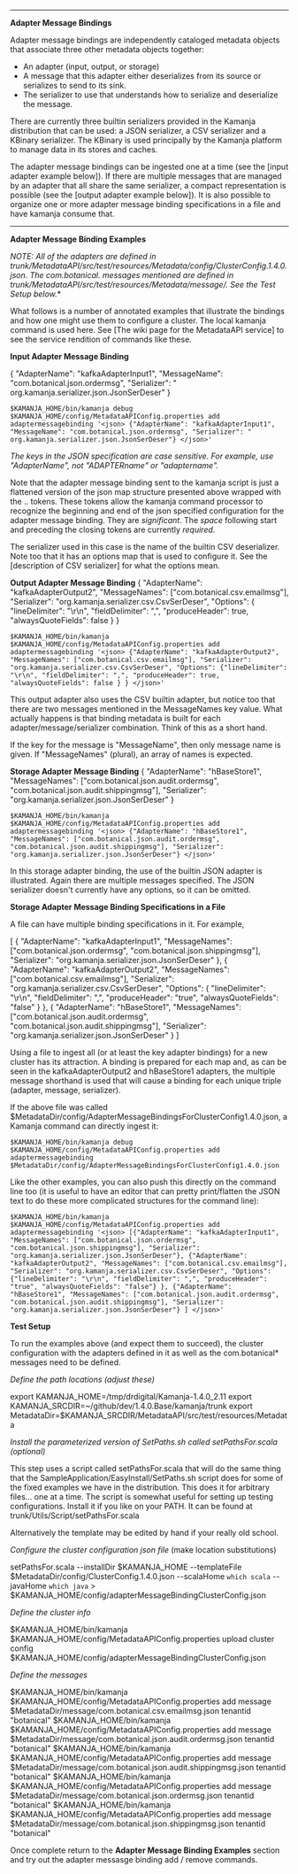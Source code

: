 ****************************
**Adapter Message Bindings**

Adapter message bindings are independently cataloged metadata objects that associate three other metadata objects together:

- An adapter (input, output, or storage)
- A message that this adapter either deserializes from its source or serializes to send to its sink.
- The serializer to use that understands how to serialize and deserialize the message.

There are currently three builtin serializers provided in the Kamanja distribution that can be used: a JSON serializer, a CSV serializer and a KBinary serializer.  The KBinary is used principally by the Kamanja platform to manage data in its stores and caches.

The adapter message bindings can be ingested one at a time (see the [input adapter example below]).  If there are multiple messages that are managed by an adapter that all share the same serializer, a compact representation is possible (see the [output adapter example below]).  It is also possible to organize one or more adapter message binding specifications in a file and have kamanja consume that.

************************************
**Adapter Message Binding Examples**

**_NOTE_: All of the adapters are defined in trunk/MetadataAPI/src/test/resources/Metadata/config/ClusterConfig.1.4.0.json.  The com.botanical.* messages mentioned are defined in trunk/MetadataAPI/src/test/resources/Metadata/message/. See the _Test Setup_ below.**

What follows is a number of annotated examples that illustrate the bindings and how one might use them to configure a cluster.  The local kamanja command is used here.  See [The wiki page for the MetadataAPI service] to see the service rendition of commands like these.


**Input Adapter Message Binding**

{
  "AdapterName": "kafkaAdapterInput1",
  "MessageName": "com.botanical.json.ordermsg",
  "Serializer": " org.kamanja.serializer.json.JsonSerDeser"
}

	$KAMANJA_HOME/bin/kamanja debug $KAMANJA_HOME/config/MetadataAPIConfig.properties add adaptermessagebinding '<json> {"AdapterName": "kafkaAdapterInput1", "MessageName": "com.botanical.json.ordermsg", "Serializer": " org.kamanja.serializer.json.JsonSerDeser"} </json>'

_The keys in the JSON specification are case sensitive.  For example, use "AdapterName", not "ADAPTERname" or "adaptername"._

Note that the adapter message binding sent to the kamanja script is just a flattened version of the json map structure presented above wrapped with the <json>..</json> tokens.  These tokens allow the kamanja command processor to recognize the beginning and end of the json specified configuration for the adapter message binding.  They are _significant_. The _space_ following start <json> and preceding the closing </json> tokens are currently _required_.  

The serializer used in this case is the name of the builtin CSV deserializer.  Note too that it has an options map that is used to configure it.  See the [description of CSV serializer] for what the options mean.


**Output Adapter Message Binding**
{
  "AdapterName": "kafkaAdapterOutput2",
  "MessageNames": ["com.botanical.csv.emailmsg"],
  "Serializer": "org.kamanja.serializer.csv.CsvSerDeser",
  "Options": {
    "lineDelimiter": "\r\n",
    "fieldDelimiter": ",",
    "produceHeader": true,
    "alwaysQuoteFields": false
  }
}

	$KAMANJA_HOME/bin/kamanja $KAMANJA_HOME/config/MetadataAPIConfig.properties add adaptermessagebinding '<json> {"AdapterName": "kafkaAdapterOutput2", "MessageNames": ["com.botanical.csv.emailmsg"], "Serializer": "org.kamanja.serializer.csv.CsvSerDeser", "Options": {"lineDelimiter": "\r\n", "fieldDelimiter": ",", "produceHeader": true, "alwaysQuoteFields": false } } </json>'

This output adapter also uses the CSV builtin adapter, but notice too that there are two messages mentioned in the MessageNames key value.  What actually happens is that binding metadata is built for each adapter/message/serializer combination.  Think of this as a short hand.

If the key for the message is "MessageName", then only message name is given.  If "MessageNames" (plural), an array of names is expected.

**Storage Adapter Message Binding**
{
  "AdapterName": "hBaseStore1",
  "MessageNames": ["com.botanical.json.audit.ordermsg", "com.botanical.json.audit.shippingmsg"],
  "Serializer": "org.kamanja.serializer.json.JsonSerDeser"
}

	$KAMANJA_HOME/bin/kamanja $KAMANJA_HOME/config/MetadataAPIConfig.properties add adaptermessagebinding '<json> {"AdapterName": "hBaseStore1", "MessageNames": ["com.botanical.json.audit.ordermsg", "com.botanical.json.audit.shippingmsg"], "Serializer": "org.kamanja.serializer.json.JsonSerDeser"} </json>'

In this storage adapter binding, the use of the builtin JSON adapter is illustrated.  Again there are multiple messages specified.  The JSON serializer doesn't currently have any options, so it can be omitted.

**Storage Adapter Message Binding Specifications in a File**

A file can have multiple binding specifications in it.  For example,

[
	{
	  "AdapterName": "kafkaAdapterInput1",
	  "MessageNames": ["com.botanical.json.ordermsg", "com.botanical.json.shippingmsg"],
	  "Serializer": "org.kamanja.serializer.json.JsonSerDeser"
	},
	{
	  "AdapterName": "kafkaAdapterOutput2",
	  "MessageNames": ["com.botanical.csv.emailmsg"],
	  "Serializer": "org.kamanja.serializer.csv.CsvSerDeser",
	  "Options": {
		"lineDelimiter": "\r\n",
		"fieldDelimiter": ",",
		"produceHeader": "true",
		"alwaysQuoteFields": "false"
	  }
	},
	{
	  "AdapterName": "hBaseStore1",
	  "MessageNames": ["com.botanical.json.audit.ordermsg", "com.botanical.json.audit.shippingmsg"],
	  "Serializer": "org.kamanja.serializer.json.JsonSerDeser"
	}
]


Using a file to ingest all (or at least the key adapter bindings) for a new cluster has its attraction.  A binding is prepared for each map and, as can be seen in the kafkaAdapterOutput2 and hBaseStore1 adapters, the multiple message shorthand is used that will cause a binding for each unique triple (adapter, message, serializer).

If the above file was called $MetadataDir/config/AdapterMessageBindingsForClusterConfig1.4.0.json, a Kamanja command can directly ingest it:

	$KAMANJA_HOME/bin/kamanja debug $KAMANJA_HOME/config/MetadataAPIConfig.properties add adaptermessagebinding $MetadataDir/config/AdapterMessageBindingsForClusterConfig1.4.0.json

Like the other examples, you can also push this directly on the command line too (it is useful to have an editor that can pretty print/flatten the JSON text to do these more complicated structures for the command line):

	$KAMANJA_HOME/bin/kamanja $KAMANJA_HOME/config/MetadataAPIConfig.properties add adaptermessagebinding '<json> [{"AdapterName": "kafkaAdapterInput1", "MessageNames": ["com.botanical.json.ordermsg", "com.botanical.json.shippingmsg"], "Serializer": "org.kamanja.serializer.json.JsonSerDeser"}, {"AdapterName": "kafkaAdapterOutput2", "MessageNames": ["com.botanical.csv.emailmsg"], "Serializer": "org.kamanja.serializer.csv.CsvSerDeser", "Options": {"lineDelimiter": "\r\n", "fieldDelimiter": ",", "produceHeader": "true", "alwaysQuoteFields": "false"} }, {"AdapterName": "hBaseStore1", "MessageNames": ["com.botanical.json.audit.ordermsg", "com.botanical.json.audit.shippingmsg"], "Serializer": "org.kamanja.serializer.json.JsonSerDeser"} ] </json>'



**Test Setup**

To run the examples above (and expect them to succeed), the cluster configuration with the adapters defined in it as well as the com.botanical* messages need to be defined.  

_Define the path locations (adjust these)_

export KAMANJA_HOME=/tmp/drdigital/Kamanja-1.4.0_2.11
export KAMANJA_SRCDIR=~/github/dev/1.4.0.Base/kamanja/trunk
export MetadataDir=$KAMANJA_SRCDIR/MetadataAPI/src/test/resources/Metadata

_Install the parameterized version of SetPaths.sh called setPathsFor.scala (optional)_

This step uses a script called setPathsFor.scala that will do the same thing that the SampleApplication/EasyInstall/SetPaths.sh script does for some of the fixed examples we have in the distribution.  This does it for arbitrary files... one at a time.  The script is somewhat useful for setting up testing configurations.  Install it if you like on your PATH.  It can be found at trunk/Utils/Script/setPathsFor.scala 

Alternatively the template may be edited by hand if your really old school.

_Configure the cluster configuration json file_ (make location substitutions)

setPathsFor.scala --installDir $KAMANJA_HOME --templateFile $MetadataDir/config/ClusterConfig.1.4.0.json --scalaHome `which scala` --javaHome `which java` > $KAMANJA_HOME/config/adapterMessageBindingClusterConfig.json

_Define the cluster info_

$KAMANJA_HOME/bin/kamanja $KAMANJA_HOME/config/MetadataAPIConfig.properties upload cluster config $KAMANJA_HOME/config/adapterMessageBindingClusterConfig.json

_Define the messages_

$KAMANJA_HOME/bin/kamanja $KAMANJA_HOME/config/MetadataAPIConfig.properties add message $MetadataDir/message/com.botanical.csv.emailmsg.json tenantid "botanical"
$KAMANJA_HOME/bin/kamanja $KAMANJA_HOME/config/MetadataAPIConfig.properties add message $MetadataDir/message/com.botanical.json.audit.ordermsg.json tenantid "botanical"
$KAMANJA_HOME/bin/kamanja $KAMANJA_HOME/config/MetadataAPIConfig.properties add message $MetadataDir/message/com.botanical.json.audit.shippingmsg.json tenantid "botanical"
$KAMANJA_HOME/bin/kamanja $KAMANJA_HOME/config/MetadataAPIConfig.properties add message $MetadataDir/message/com.botanical.json.ordermsg.json tenantid "botanical"
$KAMANJA_HOME/bin/kamanja $KAMANJA_HOME/config/MetadataAPIConfig.properties add message $MetadataDir/message/com.botanical.json.shippingmsg.json tenantid "botanical"

Once complete return to the **Adapter Message Binding Examples** section and try out the adapter messasge binding add / remove commands.

